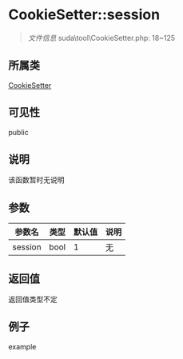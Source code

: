 # CookieSetter::session

> *文件信息* suda\tool\CookieSetter.php: 18~125
## 所属类 

[CookieSetter](../CookieSetter.md)

## 可见性

  public  
## 说明

该函数暂时无说明

## 参数

 
| 参数名 | 类型 | 默认值 | 说明 |
|--------|-----|-------|-------|
 | session |  bool | 1 | 无 |
## 返回值
返回值类型不定
## 例子

example